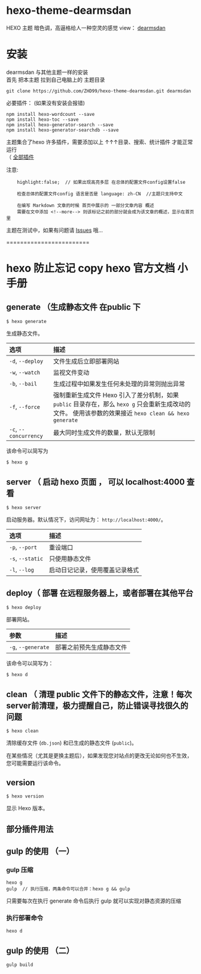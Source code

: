 # hexo-theme-dearmsdan
HEXO 主题 暗色调，高逼格给人一种空灵的感觉 
view： [dearmsdan](https://dearmsdan.com/)

# 安装

dearmsdan 与其他主题一样的安装  
首先 把本主题 拉到自己电脑上的 主题目录

```
git clone https://github.com/ZHD99/hexo-theme-dearmsdan.git dearmsdan
```

 必要插件： (如果没有安装会报错)
```
npm install hexo-wordcount --save  
npm install hexo-toc --save  
npm install hexo-generator-search --save  
npm install hexo-generator-searchdb --save  
```

主题集合了hexo 许多插件，需要添加以上 ↑↑↑目录、搜索、统计插件 才能正常运行  
（ [全部插件](https://github.com/ZHD99/hexo-theme-dearmsdan/blob/master/package.json)

注意:    

```
    highlight:false;  // 如果出现高亮多层 在总体的配置文件config设置false
```
        检查总体的配置文件config 语言是否是 language: zh-CN  //主题只支持中文

```
    在编写 Markdown 文章的时候 首页中展示的 一部分文章内容 概述
    需要在文中添加 <!--more--> 则该标记之前的部分就会成为该文章的概述，显示在首页		里
```



主题在测试中，如果有问题请 [Issues](https://github.com/ZHD99/hexo-theme-dearmsdan/issues) 哦...



========================

# hexo 防止忘记 copy hexo 官方文档  小手册



## generate （生成静态文件 在public 下

```
$ hexo generate
```

生成静态文件。

| 选项                  | 描述                                                         |
| :-------------------- | :----------------------------------------------------------- |
| `-d`, `--deploy`      | 文件生成后立即部署网站                                       |
| `-w`, `--watch`       | 监视文件变动                                                 |
| `-b`, `--bail`        | 生成过程中如果发生任何未处理的异常则抛出异常                 |
| `-f`, `--force`       | 强制重新生成文件 Hexo 引入了差分机制，如果 `public` 目录存在，那么 `hexo g` 只会重新生成改动的文件。 使用该参数的效果接近 `hexo clean && hexo generate` |
| `-c`, `--concurrency` | 最大同时生成文件的数量，默认无限制                           |

该命令可以简写为

```
$ hexo g
```

## server （ 启动 hexo 页面 ， 可以 localhost:4000 查看

```
$ hexo server
```

启动服务器。默认情况下，访问网址为： `http://localhost:4000/`。

| 选项             | 描述                           |
| :--------------- | :----------------------------- |
| `-p`, `--port`   | 重设端口                       |
| `-s`, `--static` | 只使用静态文件                 |
| `-l`, `--log`    | 启动日记记录，使用覆盖记录格式 |



## deploy（ 部署 在远程服务器上，或者部署在其他平台

```
$ hexo deploy
```

部署网站。

| 参数               | 描述                     |
| :----------------- | :----------------------- |
| `-g`, `--generate` | 部署之前预先生成静态文件 |

该命令可以简写为：

```
$ hexo d
```



## clean （ 清理 public 文件下的静态文件，注意！每次server前清理，极力提醒自己，防止错误寻找很久的问题

```
$ hexo clean
```

清除缓存文件 (`db.json`) 和已生成的静态文件 (`public`)。

在某些情况（尤其是更换主题后），如果发现您对站点的更改无论如何也不生效，您可能需要运行该命令。



## version

```
$ hexo version
```

显示 Hexo 版本。





## 部分插件用法

 

## gulp 的使用 （一）


### gulp 压缩
```
hexo g
gulp  // 执行压缩，两条命令可以合并：hexo g && gulp
```

只需要每次在执行 generate 命令后执行 gulp 就可以实现对静态资源的压缩

### 执行部署命令

```
hexo d
```



## gulp 的使用 （二）
```
gulp build
```

